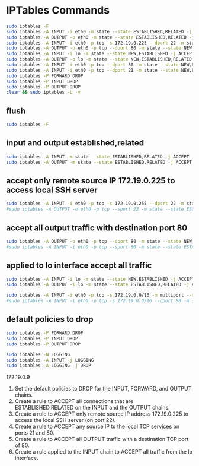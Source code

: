 # IPTables Commands

```bash
sudo iptables -F
sudo iptables -A INPUT -i eth0 -m state --state ESTABLISHED,RELATED -j ACCEPT
sudo iptables -A OUTPUT -o eth0 -m state --state ESTABLISHED,RELATED -j ACCEPT
sudo iptables -A INPUT -i eth0 -p tcp -s 172.19.0.225 --dport 22 -m state --state NEW,ESTABLISHED -j ACCEPT
sudo iptables -A OUTPUT -o eth0 -p tcp --dport 80 -m state --state NEW,ESTABLISHED -j ACCEPT
sudo iptables -A INPUT -i lo -m state --state NEW,ESTABLISHED -j ACCEPT
sudo iptables -A OUTPUT -o lo -m state --state NEW,ESTABLISHED,RELATED -j ACCEPT
sudo iptables -A INPUT -i eth0 -p tcp --dport 80 -m state --state NEW,ESTABLISHED -j ACCEPT
sudo iptables -A INPUT -i eth0 -p tcp --dport 21 -m state --state NEW,ESTABLISHED -j ACCEPT
sudo iptables -P FORWARD DROP
sudo iptables -P INPUT DROP
sudo iptables -P OUTPUT DROP
clear && sudo iptables -L -v
```

## flush

```bash
sudo iptables -F
```

## input and output established,related

```bash
sudo iptables -A INPUT -m state --state ESTABLISHED,RELATED -j ACCEPT
sudo iptables -A OUTPUT -m state --state ESTABLISHED,RELATED -j ACCEPT
```

## accept only remote source IP 172.19.0.225 to access local SSH server

```bash
sudo iptables -A INPUT -i eth0 -p tcp -s 172.19.0.255 --dport 22 -m state --state NEW,ESTABLISHED -j ACCEPT
#sudo iptables -A OUTPUT -o eth0 -p tcp --sport 22 -m state --state ESTABLISHED -j ACCEPT
```

## accept all output traffic with destination port 80

```bash
sudo iptables -A OUTPUT -o eth0 -p tcp --dport 80 -m state --state NEW,ESTABLISHED -j ACCEPT
#sudo iptables -A INPUT -i eth0 -p tcp --sport 80 -m state --state ESTABLISHED -j ACCEPT
```

## applied to lo interface accept all traffic

```bash
sudo iptables -A INPUT -i lo -m state --state NEW,ESTABLISHED -j ACCEPT
sudo iptables -A OUTPUT -i lo -m state --state ESTABLISHED,RELATED -j ACCEPT
```

```bash
sudo iptables -A INPUT -i eth0 -p tcp -s 172.19.0.0/16 -m multiport --dports 21,80 -m state --state NEW,ESTABLISHED -j ACCEPT
#sudo iptables -A INPUT -i eth0 -p tcp -s 172.19.0.0/16 --dport 80 -m state --state NEW,ESTABLISHED -j ACCEPT
```

## default policies to drop

```bash
sudo iptables -P FORWARD DROP
sudo iptables -P INPUT DROP
sudo iptables -P OUTPUT DROP
```

```bash
sudo iptables -N LOGGING
sudo iptables -A INPUT -j LOGGING
sudo iptables -A LOGGING -j DROP
```

172.19.0.9

1. Set the default policies to DROP for the INPUT, FORWARD, and OUTPUT chains.
2. Create a rule to ACCEPT all connections that are ESTABLISHED,RELATED on the INPUT and the OUTPUT chains.
3. Create a rule to ACCEPT only remote source IP address 172.19.0.225 to access the local SSH server (on port 22).
4. Create a rule to ACCEPT any source IP to the local TCP services on ports 21 and 80.
5. Create a rule to ACCEPT all OUTPUT traffic with a destination TCP port of 80.
6. Create a rule applied to the INPUT chain to ACCEPT all traffic from the lo interface.
